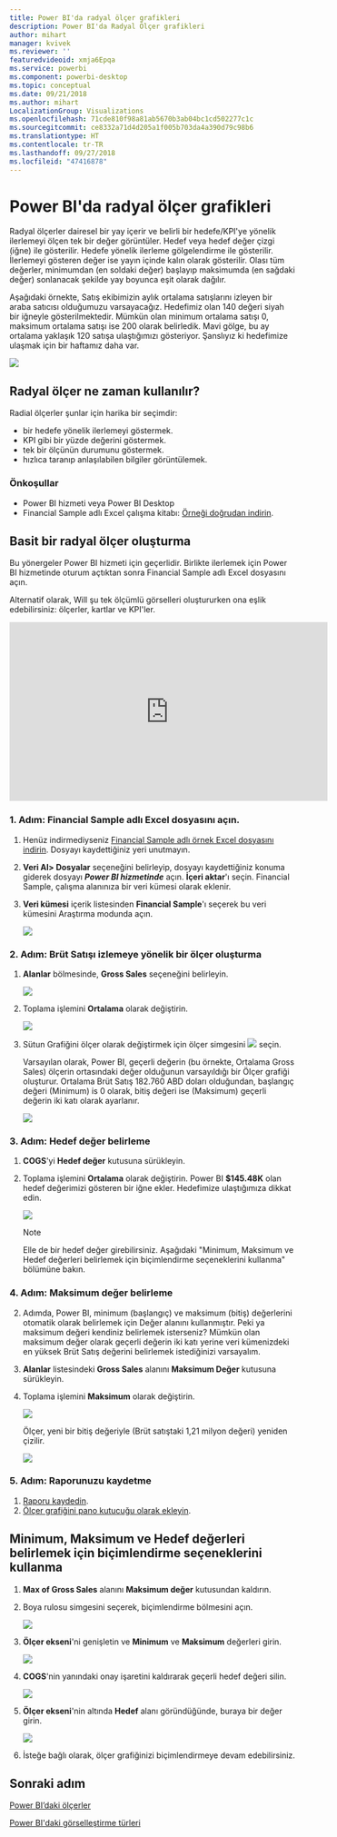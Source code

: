 ```yaml
---
title: Power BI'da radyal ölçer grafikleri
description: Power BI'da Radyal Ölçer grafikleri
author: mihart
manager: kvivek
ms.reviewer: ''
featuredvideoid: xmja6Epqa
ms.service: powerbi
ms.component: powerbi-desktop
ms.topic: conceptual
ms.date: 09/21/2018
ms.author: mihart
LocalizationGroup: Visualizations
ms.openlocfilehash: 71cde810f98a81ab5670b3ab04bc1cd502277c1c
ms.sourcegitcommit: ce8332a71d4d205a1f005b703da4a390d79c98b6
ms.translationtype: HT
ms.contentlocale: tr-TR
ms.lasthandoff: 09/27/2018
ms.locfileid: "47416878"
---
```

# <a name="radial-gauge-charts-in-power-bi"></a>Power BI'da radyal ölçer grafikleri
Radyal ölçerler dairesel bir yay içerir ve belirli bir hedefe/KPI'ye yönelik ilerlemeyi ölçen tek bir değer görüntüler.  Hedef veya hedef değer çizgi (iğne) ile gösterilir. Hedefe yönelik ilerleme gölgelendirme ile gösterilir.  İlerlemeyi gösteren değer ise yayın içinde kalın olarak gösterilir. Olası tüm değerler, minimumdan (en soldaki değer) başlayıp maksimumda (en sağdaki değer) sonlanacak şekilde yay boyunca eşit olarak dağılır.

Aşağıdaki örnekte, Satış ekibimizin aylık ortalama satışlarını izleyen bir araba satıcısı olduğumuzu varsayacağız. Hedefimiz olan 140 değeri siyah bir iğneyle gösterilmektedir.  Mümkün olan minimum ortalama satışı 0, maksimum ortalama satışı ise 200 olarak belirledik.  Mavi gölge, bu ay ortalama yaklaşık 120 satışa ulaştığımızı gösteriyor. Şanslıyız ki hedefimize ulaşmak için bir haftamız daha var.

![](media/power-bi-visualization-radial-gauge-charts/gauge_m.png)

## <a name="when-to-use-a-radial-gauge"></a>Radyal ölçer ne zaman kullanılır?
Radial ölçerler şunlar için harika bir seçimdir:

* bir hedefe yönelik ilerlemeyi göstermek.
* KPI gibi bir yüzde değerini göstermek.
* tek bir ölçünün durumunu göstermek.
* hızlıca taranıp anlaşılabilen bilgiler görüntülemek.

### <a name="prerequisites"></a>Önkoşullar
 - Power BI hizmeti veya Power BI Desktop
 - Financial Sample adlı Excel çalışma kitabı: [Örneği doğrudan indirin](http://go.microsoft.com/fwlink/?LinkID=521962).

## <a name="create-a-basic-radial-gauge"></a>Basit bir radyal ölçer oluşturma
Bu yönergeler Power BI hizmeti için geçerlidir. Birlikte ilerlemek için Power BI hizmetinde oturum açtıktan sonra Financial Sample adlı Excel dosyasını açın.  

Alternatif olarak, Will şu tek ölçümlü görselleri oluştururken ona eşlik edebilirsiniz: ölçerler, kartlar ve KPI'ler.

<iframe width="560" height="315" src="https://www.youtube.com/embed/xmja6EpqaO0?list=PL1N57mwBHtN0JFoKSR0n-tBkUJHeMP2cP" frameborder="0" allowfullscreen></iframe>

### <a name="step-1-open-the-financial-sample-excel-file"></a>1. Adım: Financial Sample adlı Excel dosyasını açın.
1. Henüz indirmediyseniz [Financial Sample adlı örnek Excel dosyasını indirin](../sample-financial-download.md). Dosyayı kaydettiğiniz yeri unutmayın.

2. **Veri Al\> Dosyalar** seçeneğini belirleyip, dosyayı kaydettiğiniz konuma giderek dosyayı ***Power BI hizmetinde*** açın. **İçeri aktar**'ı seçin. Financial Sample, çalışma alanınıza bir veri kümesi olarak eklenir.

3. **Veri kümesi** içerik listesinden **Financial Sample**'ı seçerek bu veri kümesini Araştırma modunda açın.

    ![](media/power-bi-visualization-radial-gauge-charts/power-bi-dataset.png)

### <a name="step-2-create-a-gauge-to-track-gross-sales"></a>2. Adım: Brüt Satışı izlemeye yönelik bir ölçer oluşturma
1. **Alanlar** bölmesinde, **Gross Sales** seçeneğini belirleyin.
   
   ![](media/power-bi-visualization-radial-gauge-charts/grosssalesvalue_new.png)
2. Toplama işlemini **Ortalama** olarak değiştirin.
   
   ![](media/power-bi-visualization-radial-gauge-charts/changetoaverage_new.png)
3. Sütun Grafiğini ölçer olarak değiştirmek için ölçer simgesini ![](media/power-bi-visualization-radial-gauge-charts/gaugeicon_new.png) seçin.
   
   Varsayılan olarak, Power BI, geçerli değerin (bu örnekte, Ortalama Gross Sales) ölçerin ortasındaki değer olduğunun varsayıldığı bir Ölçer grafiği oluşturur. Ortalama Brüt Satış 182.760 ABD doları olduğundan, başlangıç değeri (Minimum) is 0 olarak, bitiş değeri ise (Maksimum) geçerli değerin iki katı olarak ayarlanır.
   
   ![](media/power-bi-visualization-radial-gauge-charts/gauge_no_target.png)

### <a name="step-3-set-a-target-value"></a>3. Adım: Hedef değer belirleme
1. **COGS**'yi **Hedef değer** kutusuna sürükleyin.
2. Toplama işlemini **Ortalama** olarak değiştirin.
   Power BI **$145.48K** olan hedef değerimizi gösteren bir iğne ekler. Hedefimize ulaştığımıza dikkat edin.
   
   ![](media/power-bi-visualization-radial-gauge-charts/gaugeinprogress_new.png)
   
   > [!NOTE]
   > Elle de bir hedef değer girebilirsiniz.  Aşağıdaki "Minimum, Maksimum ve Hedef değerleri belirlemek için biçimlendirme seçeneklerini kullanma" bölümüne bakın.
   > 
   > 

### <a name="step-4-set-a-maximum-value"></a>4. Adım: Maksimum değer belirleme
2. Adımda, Power BI, minimum (başlangıç) ve maksimum (bitiş) değerlerini otomatik olarak belirlemek için Değer alanını kullanmıştır.  Peki ya maksimum değeri kendiniz belirlemek isterseniz?  Mümkün olan maksimum değer olarak geçerli değerin iki katı yerine veri kümenizdeki en yüksek Brüt Satış değerini belirlemek istediğinizi varsayalım. 

1. **Alanlar** listesindeki **Gross Sales** alanını **Maksimum Değer** kutusuna sürükleyin.
2. Toplama işlemini **Maksimum** olarak değiştirin.
   
   ![](media/power-bi-visualization-radial-gauge-charts/setmaximum_new.png)
   
   Ölçer, yeni bir bitiş değeriyle (Brüt satıştaki 1,21 milyon değeri) yeniden çizilir.
   
   ![](media/power-bi-visualization-radial-gauge-charts/power-bi-final-gauge.png)

### <a name="step-5-save-your-report"></a>5. Adım: Raporunuzu kaydetme
1. [Raporu kaydedin](../service-report-save.md).
2. [Ölçer grafiğini pano kutucuğu olarak ekleyin](../service-dashboard-pin-tile-from-report.md). 

## <a name="use-formatting-options-to-manually-set-minimum-maximum-and-target-values"></a>Minimum, Maksimum ve Hedef değerleri belirlemek için biçimlendirme seçeneklerini kullanma
1. **Max of Gross Sales** alanını **Maksimum değer** kutusundan kaldırın.
2. Boya rulosu simgesini seçerek, biçimlendirme bölmesini açın.
   
   ![](media/power-bi-visualization-radial-gauge-charts/power-bi-roller.png)
3. **Ölçer ekseni**'ni genişletin ve **Minimum** ve **Maksimum** değerleri girin.
   
    ![](media/power-bi-visualization-radial-gauge-charts/power-bi-gauge-axis.png)
4. **COGS**'nin yanındaki onay işaretini kaldırarak geçerli hedef değeri silin.
   
    ![](media/power-bi-visualization-radial-gauge-charts/pbi_remove_target.png)
5. **Ölçer ekseni**'nin altında **Hedef** alanı göründüğünde, buraya bir değer girin.
   
    ![](media/power-bi-visualization-radial-gauge-charts/power-bi-gauge-target.png)
6. İsteğe bağlı olarak, ölçer grafiğinizi biçimlendirmeye devam edebilirsiniz.

## <a name="next-step"></a>Sonraki adım

[Power BI’daki ölçerler](power-bi-visualization-kpi.md)

[Power BI'daki görselleştirme türleri](power-bi-visualization-types-for-reports-and-q-and-a.md)
